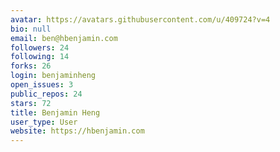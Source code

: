 ```yaml
---
avatar: https://avatars.githubusercontent.com/u/409724?v=4
bio: null
email: ben@hbenjamin.com
followers: 24
following: 14
forks: 26
login: benjaminheng
open_issues: 3
public_repos: 24
stars: 72
title: Benjamin Heng
user_type: User
website: https://hbenjamin.com
---
```

